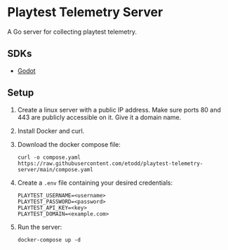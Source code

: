 # Playtest Telemetry Server

A Go server for collecting playtest telemetry.

## SDKs

- [Godot](https://github.com/etodd/playtest-telemetry-godot)

## Setup

1. Create a linux server with a public IP address. Make sure ports 80 and 443 are publicly accessible on it. Give it a domain name.

2. Install Docker and curl.

3. Download the docker compose file:
	```
	curl -o compose.yaml https://raw.githubusercontent.com/etodd/playtest-telemetry-server/main/compose.yaml
	```

4. Create a `.env` file containing your desired credentials:
	```
	PLAYTEST_USERNAME=<username>
	PLAYTEST_PASSWORD=<password>
	PLAYTEST_API_KEY=<key>
	PLAYTEST_DOMAIN=<example.com> 
	```

5. Run the server:
	```
    docker-compose up -d
	```
